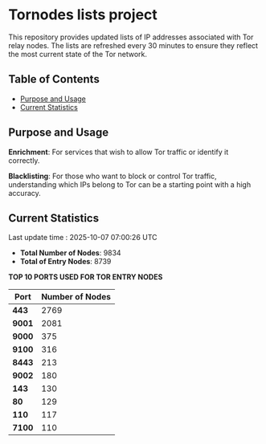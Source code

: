 # Tornodes lists project

This repository provides updated lists of IP addresses associated with Tor relay nodes. The lists are refreshed every 30 minutes to ensure they reflect the most current state of the Tor network.

## Table of Contents

- [Purpose and Usage](#purpose-and-usage)
- [Current Statistics](#current-statistics)


## Purpose and Usage

**Enrichment**: For services that wish to allow Tor traffic or identify it correctly.

**Blacklisting**: For those who want to block or control Tor traffic, understanding which IPs belong to Tor can be a starting point with a high accuracy.

## Current Statistics

Last update time : 2025-10-07 07:00:26 UTC

- **Total Number of Nodes**: 9834
- **Total of Entry Nodes**: 8739

**TOP 10 PORTS USED FOR TOR ENTRY NODES**

| **Port** | **Number of Nodes** |
|------|-----------------|
| **443**   | 2769  |
| **9001**   | 2081  |
| **9000**   | 375  |
| **9100**   | 316  |
| **8443**   | 213  |
| **9002**   | 180  |
| **143**   | 130  |
| **80**   | 129  |
| **110**   | 117  |
| **7100**   | 110  |

